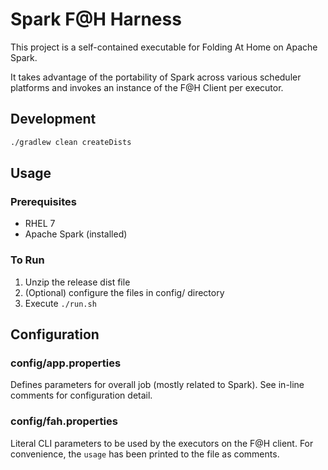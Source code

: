 # Spark F@H Harness

This project is a self-contained executable for Folding At Home on Apache Spark.

It takes advantage of the portability of Spark across various scheduler platforms
and invokes an instance of the F@H Client per executor.

## Development
```bash
./gradlew clean createDists
```

## Usage
### Prerequisites
* RHEL 7
* Apache Spark (installed)

### To Run
1. Unzip the release dist file
2. (Optional) configure the files in config/ directory
3. Execute `./run.sh`

## Configuration

### config/app.properties
Defines parameters for overall job (mostly related to Spark).  See in-line comments 
for configuration detail.

### config/fah.properties
Literal CLI parameters to be used by the executors on the F@H client.  For convenience,
the `usage` has been printed to the file as comments.